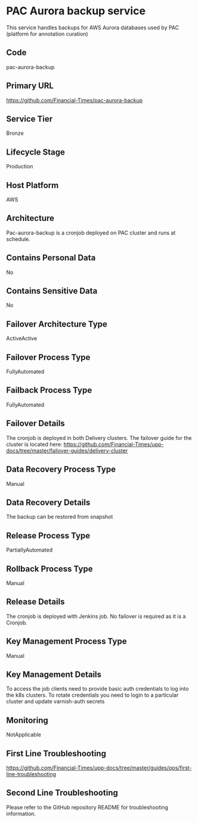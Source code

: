 <!--
    Written in the format prescribed by https://github.com/Financial-Times/runbook.md.
    Any future edits should abide by this format.
-->
# PAC Aurora backup service

This service handles backups for AWS Aurora databases used by PAC (platform for annotation curation)

## Code

pac-aurora-backup

## Primary URL

https://github.com/Financial-Times/pac-aurora-backup

## Service Tier

Bronze

## Lifecycle Stage

Production

## Host Platform

AWS

## Architecture

Pac-aurora-backup is a cronjob deployed on PAC cluster and runs at schedule.

## Contains Personal Data

No

## Contains Sensitive Data

No

<!-- Placeholder - remove HTML comment markers to activate
## Can Download Personal Data
Choose Yes or No

...or delete this placeholder if not applicable to this system
-->

<!-- Placeholder - remove HTML comment markers to activate
## Can Contact Individuals
Choose Yes or No

...or delete this placeholder if not applicable to this system
-->

## Failover Architecture Type

ActiveActive

## Failover Process Type

FullyAutomated

## Failback Process Type

FullyAutomated

## Failover Details

The cronjob is deployed in both Delivery clusters. The failover guide for the cluster is located here:
<https://github.com/Financial-Times/upp-docs/tree/master/failover-guides/delivery-cluster>

## Data Recovery Process Type

Manual

## Data Recovery Details

The backup can be restored from snapshot

## Release Process Type

PartiallyAutomated

## Rollback Process Type

Manual

## Release Details

The cronjob is deployed with Jenkins job. No failover is required as it is a Cronjob.

<!-- Placeholder - remove HTML comment markers to activate
## Heroku Pipeline Name
Enter descriptive text satisfying the following:
This is the name of the Heroku pipeline for this system. If you don't have a pipeline, this is the name of the app in Heroku. A pipeline is a group of Heroku apps that share the same codebase where each app in a pipeline represents the different stages in a continuous delivery workflow, i.e. staging, production.

...or delete this placeholder if not applicable to this system
-->

## Key Management Process Type

Manual

## Key Management Details

To access the job clients need to provide basic auth credentials to log into the k8s clusters.
To rotate credentials you need to login to a particular cluster and update varnish-auth secrets

## Monitoring

NotApplicable

## First Line Troubleshooting

<https://github.com/Financial-Times/upp-docs/tree/master/guides/ops/first-line-troubleshooting>

## Second Line Troubleshooting

Please refer to the GitHub repository README for troubleshooting information.